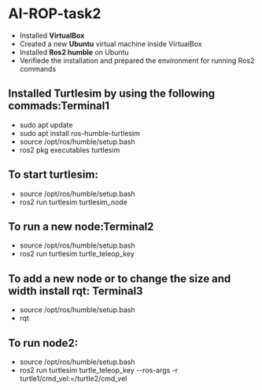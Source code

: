 # AI-ROP-task2
- Installed **VirtualBox** 
- Created a new **Ubuntu** virtual machine inside VirtualBox
- Installed **Ros2 humble** on Ubuntu 
- Verifiede the installation and prepared the environment for running Ros2 commands
  
## Installed **Turtlesim** by using the following commads:**Terminal1**
- sudo apt update
- sudo apt install ros-humble-turtlesim
- source /opt/ros/humble/setup.bash
- ros2 pkg executables turtlesim

## To start turtlesim:
- source /opt/ros/humble/setup.bash
- ros2 run turtlesim turtlesim_node

## To run a new node:**Terminal2**
- source /opt/ros/humble/setup.bash
- ros2 run turtlesim turtle_teleop_key

## To add a new node or to change the size and width install **rqt**: **Terminal3**
- source /opt/ros/humble/setup.bash
- rqt 

## To run node2:
- source /opt/ros/humble/setup.bash
- ros2 run turtlesim turtle_teleop_key --ros-args -r turtle1/cmd_vel:=/turtle2/cmd_vel
